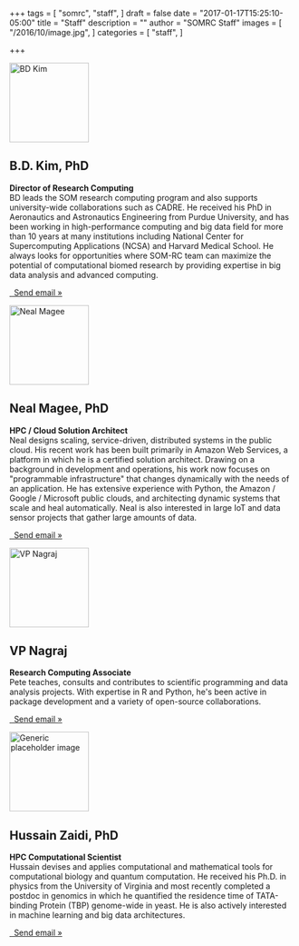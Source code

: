 +++
tags = [
  "somrc",
  "staff",
]
draft = false
date = "2017-01-17T15:25:10-05:00"
title = "Staff"
description = ""
author = "SOMRC Staff"
images = [
  "/2016/10/image.jpg",
]
categories = [
  "staff",
]

+++

<!-- Three columns of text below the carousel -->
<div class="row">
  <div class="col-lg-6">
    <img class="rounded-circle" src="https://somrc.virginia.edu/images/profile_bdkim.jpeg" alt="BD Kim" width="140" height="140">
    <h2>B.D. Kim, PhD</h2>
    <p><b>Director of Research Computing</b> <br /> 
      BD leads the SOM research computing program and also supports university-wide collaborations such as CADRE. He received his PhD in Aeronautics and Astronautics Engineering from Purdue University, and has been working in high-performance computing and big data field for more than 10 years at many institutions including National Center for Supercomputing Applications (NCSA) and Harvard Medical School. He always looks for opportunities where SOM-RC team can maximize the potential of computational biomed research by providing expertise in big data analysis and advanced computing.
    </p>
    <p><a class="btn btn-secondary" href="mailto:bk7k@virginia.edu" role="button"><i class="fa fa-envelope-o fa-md"></i>&nbsp; Send email &raquo;</a></p>
  </div><!-- /.col-lg-6 -->
  <div class="col-lg-6">
    <img class="rounded-circle" src="https://somrc.virginia.edu/images/profile_nmagee.png" alt="Neal Magee" width="140" height="140">
    <h2>Neal Magee, PhD</h2>
    <p><b>HPC / Cloud Solution Architect</b> <br /> Neal designs scaling, service-driven, distributed systems in the public cloud. His recent work has been built primarily in Amazon Web Services, a platform in which he is a certified solution architect. Drawing on a background in development and operations, his work now focuses on "programmable infrastructure" that changes dynamically with the needs of an application. He has extensive experience with Python, the Amazon / Google / Microsoft public clouds, and architecting dynamic systems that scale and heal automatically. Neal is also interested in large IoT and data sensor projects that gather large amounts of data.</p>
    <p><a class="btn btn-secondary" href="mailto:nem2p@virginia.edu" role="button"><i class="fa fa-envelope-o fa-md"></i>&nbsp; Send email &raquo;</a></p>
  </div><!-- /.col-lg-6 -->
  <div class="col-lg-6">
    <img class="rounded-circle" src="https://avatars0.githubusercontent.com/u/8546787" alt="VP Nagraj" width="140" height="140">
    <h2>VP Nagraj</h2>
    <p><b>Research Computing Associate</b> <br /> Pete teaches, consults and contributes to scientific programming and data analysis projects.
With expertise in R and Python, he's been active in package development and a variety of open-source collaborations.</p>
    <p><a class="btn btn-secondary" href="mailto:vpnagraj@virginia.edu" role="button"><i class="fa fa-envelope-o fa-md"></i>&nbsp; Send email &raquo;</a></p>
  </div><!-- /.col-lg-6 -->
  <div class="col-lg-6">
    <img class="rounded-circle" src="https://somrc.virginia.edu/images/hzaidi.jpeg" alt="Generic placeholder image" width="140" height="140">
    <h2>Hussain Zaidi, PhD</h2>
    <p><b>HPC Computational Scientist</b> <br /> Hussain devises and applies computational and mathematical tools for computational biology and quantum computation. He received his Ph.D. in physics from the University of Virginia and most recently completed a postdoc in genomics in which he quantified the residence time of TATA-binding Protein (TBP) genome-wide in yeast. He is also actively interested in machine learning and big data architectures.</p>
    <p><a class="btn btn-secondary" href="mailto:haz4z@virginia.edu" role="button"><i class="fa fa-envelope-o fa-md"></i>&nbsp; Send email &raquo;</a></p>
  </div><!-- /.col-lg-6 -->
</div><!-- /.row -->
